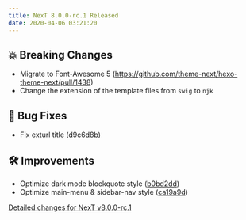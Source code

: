```yaml
---
title: NexT 8.0.0-rc.1 Released
date: 2020-04-06 03:21:20
---
```


## 💥 Breaking Changes

- Migrate to Font-Awesome 5 (https://github.com/theme-next/hexo-theme-next/pull/1438)
- Change the extension of the template files from `swig` to `njk`

## 🐞 Bug Fixes

- Fix exturl title ([d9c6d8b](https://github.com/theme-next/hexo-theme-next/commit/d9c6d8b92db413f3381b0dc7b4ed4b066a6453f5))

## 🛠 Improvements

- Optimize dark mode blockquote style ([b0bd2dd](https://github.com/theme-next/hexo-theme-next/commit/b0bd2dde800c15980be74b05484d652215d9bf88))
- Optimize main-menu & sidebar-nav style ([ca19a9d](https://github.com/theme-next/hexo-theme-next/commit/ca19a9d82dba6521ee7b9cb2befda51c6a1bd063))

[Detailed changes for NexT v8.0.0-rc.1](https://github.com/next-theme/hexo-theme-next/releases/tag/v8.0.0-rc.1)

